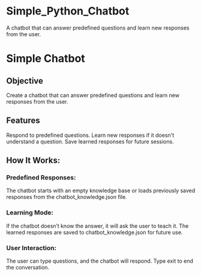 # Simple_Python_Chatbot
A chatbot that can answer predefined questions and learn new responses from the user.

# Simple Chatbot
## Objective
Create a chatbot that can answer predefined questions and learn new responses from the user.

## Features
Respond to predefined questions.
Learn new responses if it doesn't understand a question.
Save learned responses for future sessions.

## How It Works:
### Predefined Responses:
The chatbot starts with an empty knowledge base or loads previously saved responses from the chatbot_knowledge.json file.
### Learning Mode:
If the chatbot doesn’t know the answer, it will ask the user to teach it.
The learned responses are saved to chatbot_knowledge.json for future use.
### User Interaction:
The user can type questions, and the chatbot will respond.
Type exit to end the conversation.
